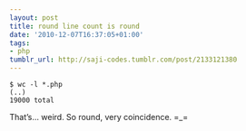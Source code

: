 ```yaml
---
layout: post
title: round line count is round
date: '2010-12-07T16:37:05+01:00'
tags:
- php
tumblr_url: http://saji-codes.tumblr.com/post/2133121380
---
```

```
$ wc -l *.php
(..)
19000 total
```

That’s… weird. So round, very coincidence. =_=
